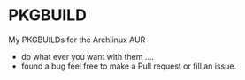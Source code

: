# PKGBUILD

My PKGBUILDs for the Archlinux AUR

- do what ever you want with them ....
- found a bug feel free to make a Pull request or fill an issue.
